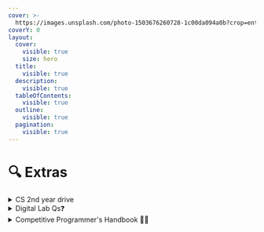 ```yaml
---
cover: >-
  https://images.unsplash.com/photo-1503676260728-1c00da094a0b?crop=entropy&cs=srgb&fm=jpg&ixid=M3wxOTcwMjR8MHwxfHNlYXJjaHwxfHxsZWFybmluZ3xlbnwwfHx8fDE2OTUxNDU4NzN8MA&ixlib=rb-4.0.3&q=85
coverY: 0
layout:
  cover:
    visible: true
    size: hero
  title:
    visible: true
  description:
    visible: true
  tableOfContents:
    visible: true
  outline:
    visible: true
  pagination:
    visible: true
---
```


# 🔍 Extras

<details>

<summary>CS 2nd year drive</summary>

[Click here](https://drive.google.com/drive/folders/13Hf9sOEl-tXwCkWzLUErG-Q4yp8S9dNQ?usp=drive\_link)👈

</details>

<details>

<summary>Digital Lab Qs❓</summary>

[Digital Lab Questions](https://drive.google.com/file/d/12JhGeKPMzWj41splkbOMyfcXnikP76nI/view?usp=drive\_link)👈

</details>

<details>

<summary>Competitive Programmer's Handbook 🧑‍💻</summary>

[Click Here](https://drive.google.com/file/d/1Ut\_HT2lrgsBUWJ7-tgN3WM26QBzqZSDg/view?usp=drive\_link)👈

</details>
